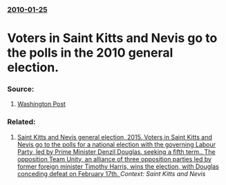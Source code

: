 ### [2010-01-25](/news/2010/01/25/index.md)

# Voters in Saint Kitts and Nevis go to the polls in the 2010 general election. 




### Source:

1. [Washington Post](http://www.washingtonpost.com/wp-dyn/content/article/2010/01/25/AR2010012501673.html)

### Related:

1. [Saint Kitts and Nevis general election, 2015. Voters in Saint Kitts and Nevis go to the polls for a national election with the governing Labour Party, led by Prime Minister Denzil Douglas. seeking a fifth term.. The opposition Team Unity, an alliance of three opposition parties led by former foreign minister Timothy Harris, wins the election, with Douglas conceding defeat on February 17th. ](/news/2015/02/16/saint-kitts-and-nevis-general-election-2015-voters-in-saint-kitts-and-nevis-go-to-the-polls-for-a-national-election-with-the-governing-lab.md) _Context: Saint Kitts and Nevis_
